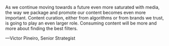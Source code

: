 

As we continue moving towards a future even more saturated with media, the way we package and promote our
content becomes even more important. Content curation, either from algorithms or from brands we trust, is
going to play an even larger role. Consuming content will be more and more about finding the best filters.

—Victor Pineiro, Senior Strategist